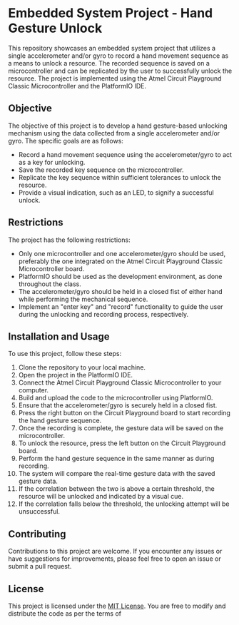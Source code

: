 # Embedded System Project - Hand Gesture Unlock

This repository showcases an embedded system project that utilizes a single accelerometer and/or gyro to record a hand movement sequence as a means to unlock a resource. The recorded sequence is saved on a microcontroller and can be replicated by the user to successfully unlock the resource. The project is implemented using the Atmel Circuit Playground Classic Microcontroller and the PlatformIO IDE.

## Objective

The objective of this project is to develop a hand gesture-based unlocking mechanism using the data collected from a single accelerometer and/or gyro. The specific goals are as follows:

- Record a hand movement sequence using the accelerometer/gyro to act as a key for unlocking.
- Save the recorded key sequence on the microcontroller.
- Replicate the key sequence within sufficient tolerances to unlock the resource.
- Provide a visual indication, such as an LED, to signify a successful unlock.

## Restrictions

The project has the following restrictions:

- Only one microcontroller and one accelerometer/gyro should be used, preferably the one integrated on the Atmel Circuit Playground Classic Microcontroller board.
- PlatformIO should be used as the development environment, as done throughout the class.
- The accelerometer/gyro should be held in a closed fist of either hand while performing the mechanical sequence.
- Implement an "enter key" and "record" functionality to guide the user during the unlocking and recording process, respectively.

## Installation and Usage

To use this project, follow these steps:

1. Clone the repository to your local machine.
2. Open the project in the PlatformIO IDE.
3. Connect the Atmel Circuit Playground Classic Microcontroller to your computer.
4. Build and upload the code to the microcontroller using PlatformIO.
5. Ensure that the accelerometer/gyro is securely held in a closed fist.
6. Press the right button on the Circuit Playground board to start recording the hand gesture sequence.
7. Once the recording is complete, the gesture data will be saved on the microcontroller.
8. To unlock the resource, press the left button on the Circuit Playground board.
9. Perform the hand gesture sequence in the same manner as during recording.
10. The system will compare the real-time gesture data with the saved gesture data.
11. If the correlation between the two is above a certain threshold, the resource will be unlocked and indicated by a visual cue.
12. If the correlation falls below the threshold, the unlocking attempt will be unsuccessful.

## Contributing

Contributions to this project are welcome. If you encounter any issues or have suggestions for improvements, please feel free to open an issue or submit a pull request.

## License

This project is licensed under the [MIT License](LICENSE). You are free to modify and distribute the code as per the terms of
